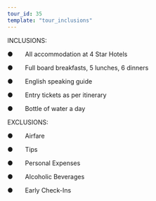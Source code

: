 ```yaml
---
tour_id: 35
template: "tour_inclusions"
---
```

INCLUSIONS:

●       All accommodation at 4 Star Hotels

●       Full board breakfasts, 5 lunches, 6 dinners

●       English speaking guide

●       Entry tickets as per itinerary

●       Bottle of water a day


EXCLUSIONS:

●       Airfare

●       Tips

●       Personal Expenses

●       Alcoholic Beverages

●       Early Check\-Ins